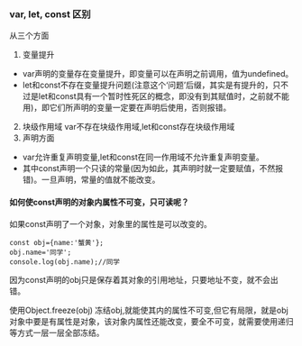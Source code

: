 ### var, let, const 区别

从三个方面

1. 变量提升
* var声明的变量存在变量提升，即变量可以在声明之前调用，值为undefined。
* let和const不存在变量提升问题(注意这个‘问题’后缀，其实是有提升的，只不过是let和const具有一个暂时性死区的概念，即没有到其赋值时，之前就不能用)，即它们所声明的变量一定要在声明后使用，否则报错。

2. 块级作用域
var不存在块级作用域,let和const存在块级作用域
3. 声明方面

* var允许重复声明变量,let和const在同一作用域不允许重复声明变量。
* 其中const声明一个只读的常量(因为如此，其声明时就一定要赋值，不然报错)。一旦声明，常量的值就不能改变。


#### 如何使const声明的对象内属性不可变，只可读呢？
如果const声明了一个对象，对象里的属性是可以改变的。
```
const obj={name:'蟹黄'};
obj.name='同学';
console.log(obj.name);//同学
```
因为const声明的obj只是保存着其对象的引用地址，只要地址不变，就不会出错。

使用Object.freeze(obj) 冻结obj,就能使其内的属性不可变,但它有局限，就是obj对象中要是有属性是对象，该对象内属性还能改变，要全不可变，就需要使用递归等方式一层一层全部冻结。